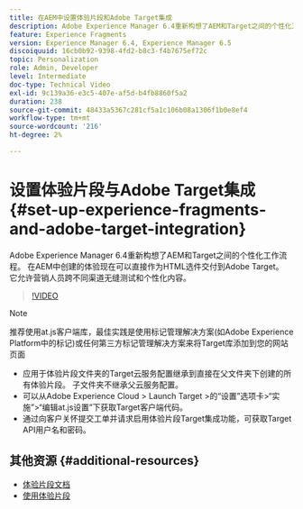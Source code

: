 ```yaml
---
title: 在AEM中设置体验片段和Adobe Target集成
description: Adobe Experience Manager 6.4重新构想了AEM和Target之间的个性化工作流程。 在AEM中创建的体验现在可以直接作为HTML选件交付到Adobe Target。 它允许营销人员跨不同渠道无缝测试和个性化内容。
feature: Experience Fragments
version: Experience Manager 6.4, Experience Manager 6.5
discoiquuid: 16cb0b92-9398-4fd2-b8c3-f4b7675ef72c
topic: Personalization
role: Admin, Developer
level: Intermediate
doc-type: Technical Video
exl-id: 9c139a36-e3c5-407e-af5d-b4fb8860f5a2
duration: 238
source-git-commit: 48433a5367c281cf5a1c106b08a1306f1b0e8ef4
workflow-type: tm+mt
source-wordcount: '216'
ht-degree: 2%

---
```


# 设置体验片段与Adobe Target集成{#set-up-experience-fragments-and-adobe-target-integration}

Adobe Experience Manager 6.4重新构想了AEM和Target之间的个性化工作流程。 在AEM中创建的体验现在可以直接作为HTML选件交付到Adobe Target。 它允许营销人员跨不同渠道无缝测试和个性化内容。

>[!VIDEO](https://video.tv.adobe.com/v/22380?quality=12&learn=on)

>[!NOTE]
>
>推荐使用at.js客户端库，最佳实践是使用标记管理解决方案(如Adobe Experience Platform中的标记)或任何第三方标记管理解决方案来将Target库添加到您的网站页面

* 应用于体验片段文件夹的Target云服务配置继承到直接在父文件夹下创建的所有体验片段。 子文件夹不继承父云服务配置。
* 可以从Adobe Experience Cloud > Launch Target >的“设置”选项卡>“实施”>“编辑at.js设置”下获取Target客户端代码。
* 通过向客户关怀提交工单并请求启用体验片段Target集成功能，可获取Target API用户名和密码。

## 其他资源 {#additional-resources}

* [体验片段文档](https://helpx.adobe.com/experience-manager/6-5/sites/authoring/using/experience-fragments.html)
* [使用体验片段](/help/sites/experience-fragments/experience-fragments-feature-video-use.md)
